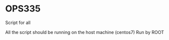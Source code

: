 # OPS335
Script for all 


All the script should be running on the host machine (centos7)
Run by ROOT 
